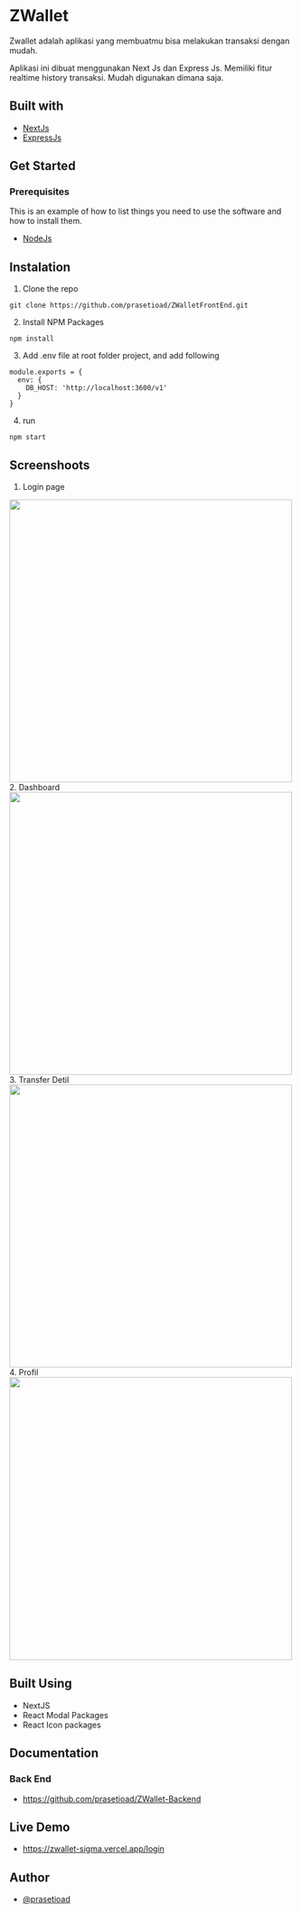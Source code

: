 # ZWallet

<!--- These are examples. See https://shields.io for others or to customize this set of shields. You might want to include dependencies, project status and licence info here --->
<!-- ![GitHub repo size](https://img.shields.io/github/repo-size/scottydocs/README-template.md)
![GitHub contributors](https://img.shields.io/github/contributors/scottydocs/README-template.md)
![GitHub stars](https://img.shields.io/github/stars/scottydocs/README-template.md?style=social)
![GitHub forks](https://img.shields.io/github/forks/scottydocs/README-template.md?style=social)
![Twitter Follow](https://img.shields.io/twitter/follow/scottydocs?style=social) -->

Zwallet adalah aplikasi yang membuatmu bisa melakukan transaksi dengan mudah.

Aplikasi ini dibuat menggunakan Next Js dan Express Js. Memiliki fitur realtime history transaksi. Mudah digunakan dimana saja.

## Built with

* [NextJs](https://nextjs.org/)
* [ExpressJs](https://expressjs.com/)

## Get Started
### Prerequisites

This is an example of how to list things you need to use the software and how to install them.
* [NodeJs](https://nodejs.org/en/)


## Instalation
1. Clone the repo

```
git clone https://github.com/prasetioad/ZWalletFrontEnd.git

```
2. Install NPM Packages 
```
npm install
```
3. Add .env file at root folder project, and add following
```
module.exports = {
  env: {
    DB_HOST: 'http://localhost:3600/v1'
  }
}
```
4. run
``` 
npm start 
```

## Screenshoots 
1. Login page
<img src="https://user-images.githubusercontent.com/77045083/117056856-fc787200-ad46-11eb-8329-9d9aac0cf244.png"  height="500"> 
2. Dashboard
<img src="https://user-images.githubusercontent.com/66661143/117105658-b227dd00-ada8-11eb-94e0-43e1835d85ed.jpg"  height="500"> 
3. Transfer Detil
<img src="https://user-images.githubusercontent.com/66661143/117105668-b522cd80-ada8-11eb-8325-664716bfbf5a.jpg"  height="500"> 
4. Profil 
<img src="https://user-images.githubusercontent.com/66661143/117105937-337f6f80-ada9-11eb-9bbf-a1dc98b9bfa9.jpg"  height="500">

## Built Using
* NextJS
* React Modal Packages
* React Icon packages

## Documentation

### Back End
* https://github.com/prasetioad/ZWallet-Backend

## Live Demo
* https://zwallet-sigma.vercel.app/login

## Author
* [@prasetioad](https://github.com/prasetioad)

